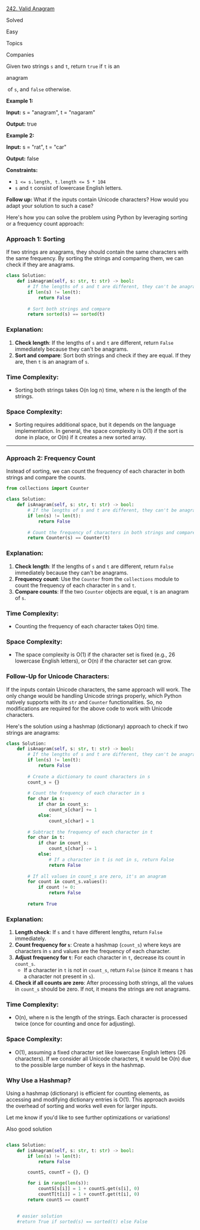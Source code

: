 
[242. Valid Anagram](https://leetcode.com/problems/valid-anagram/)

Solved

Easy

Topics

Companies

Given two strings `s` and `t`, return `true` if `t` is an 

anagram

 of `s`, and `false` otherwise.

**Example 1:**

**Input:** s = "anagram", t = "nagaram"

**Output:** true

**Example 2:**

**Input:** s = "rat", t = "car"

**Output:** false

**Constraints:**

- `1 <= s.length, t.length <= 5 * 104`
- `s` and `t` consist of lowercase English letters.

**Follow up:** What if the inputs contain Unicode characters? How would you adapt your solution to such a case?





Here's how you can solve the problem using Python by leveraging sorting or a frequency count approach:

### Approach 1: Sorting
If two strings are anagrams, they should contain the same characters with the same frequency. By sorting the strings and comparing them, we can check if they are anagrams.

```python
class Solution:
    def isAnagram(self, s: str, t: str) -> bool:
        # If the lengths of s and t are different, they can't be anagrams
        if len(s) != len(t):
            return False
        
        # Sort both strings and compare
        return sorted(s) == sorted(t)
```

### Explanation:
1. **Check length**: If the lengths of `s` and `t` are different, return `False` immediately because they can't be anagrams.
2. **Sort and compare**: Sort both strings and check if they are equal. If they are, then `t` is an anagram of `s`.

### Time Complexity:
- Sorting both strings takes O(n log n) time, where n is the length of the strings.

### Space Complexity:
- Sorting requires additional space, but it depends on the language implementation. In general, the space complexity is O(1) if the sort is done in place, or O(n) if it creates a new sorted array.

---

### Approach 2: Frequency Count
Instead of sorting, we can count the frequency of each character in both strings and compare the counts.

```python
from collections import Counter

class Solution:
    def isAnagram(self, s: str, t: str) -> bool:
        # If the lengths of s and t are different, they can't be anagrams
        if len(s) != len(t):
            return False
        
        # Count the frequency of characters in both strings and compare
        return Counter(s) == Counter(t)
```

### Explanation:
1. **Check length**: If the lengths of `s` and `t` are different, return `False` immediately because they can't be anagrams.
2. **Frequency count**: Use the `Counter` from the `collections` module to count the frequency of each character in `s` and `t`.
3. **Compare counts**: If the two `Counter` objects are equal, `t` is an anagram of `s`.

### Time Complexity:
- Counting the frequency of each character takes O(n) time.

### Space Complexity:
- The space complexity is O(1) if the character set is fixed (e.g., 26 lowercase English letters), or O(n) if the character set can grow.

### Follow-Up for Unicode Characters:
If the inputs contain Unicode characters, the same approach will work. The only change would be handling Unicode strings properly, which Python natively supports with its `str` and `Counter` functionalities. So, no modifications are required for the above code to work with Unicode characters.



 Here's the solution using a hashmap (dictionary) approach to check if two strings are anagrams:

```python
class Solution:
    def isAnagram(self, s: str, t: str) -> bool:
        # If the lengths of s and t are different, they can't be anagrams
        if len(s) != len(t):
            return False
        
        # Create a dictionary to count characters in s
        count_s = {}
        
        # Count the frequency of each character in s
        for char in s:
            if char in count_s:
                count_s[char] += 1
            else:
                count_s[char] = 1
                
        # Subtract the frequency of each character in t
        for char in t:
            if char in count_s:
                count_s[char] -= 1
            else:
                # If a character in t is not in s, return False
                return False
        
        # If all values in count_s are zero, it's an anagram
        for count in count_s.values():
            if count != 0:
                return False
                
        return True
```

### Explanation:
1. **Length check**: If `s` and `t` have different lengths, return `False` immediately.
2. **Count frequency for `s`**: Create a hashmap (`count_s`) where keys are characters in `s` and values are the frequency of each character.
3. **Adjust frequency for `t`**: For each character in `t`, decrease its count in `count_s`.
   - If a character in `t` is not in `count_s`, return `False` (since it means `t` has a character not present in `s`).
4. **Check if all counts are zero**: After processing both strings, all the values in `count_s` should be zero. If not, it means the strings are not anagrams.

### Time Complexity:
- O(n), where n is the length of the strings. Each character is processed twice (once for counting and once for adjusting).

### Space Complexity:
- O(1), assuming a fixed character set like lowercase English letters (26 characters). If we consider all Unicode characters, it would be O(n) due to the possible large number of keys in the hashmap.

### Why Use a Hashmap?
Using a hashmap (dictionary) is efficient for counting elements, as accessing and modifying dictionary entries is O(1). This approach avoids the overhead of sorting and works well even for larger inputs.

Let me know if you'd like to see further optimizations or variations!



Also good solution


```python

class Solution:
    def isAnagram(self, s: str, t: str) -> bool:
        if len(s) != len(t):
            return False

        countS, countT = {}, {}

        for i in range(len(s)):
            countS[s[i]] = 1 + countS.get(s[i], 0)
            countT[t[i]] = 1 + countT.get(t[i], 0)
        return countS == countT

    
    # easier solution
    #return True if sorted(s) == sorted(t) else False
```


